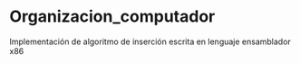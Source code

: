 # Organizacion_computador
Implementación de algoritmo de inserción escrita en lenguaje ensamblador x86
